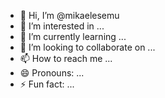 - 👋 Hi, I’m @mikaelesemu
- 👀 I’m interested in ...
- 🌱 I’m currently learning ...
- 💞️ I’m looking to collaborate on ...
- 📫 How to reach me ...
- 😄 Pronouns: ...
- ⚡ Fun fact: ...

<!---
mikaelesemu/mikaelesemu is a ✨ special ✨ repository because its `README.md` (this file) appears on your GitHub profile.
You can click the Preview link to take a look at your changes.
--->
